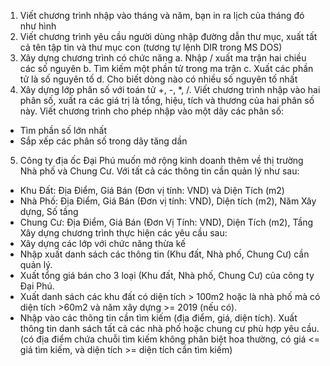 1. Viết chương trình nhập vào tháng và năm, bạn in ra lịch của tháng đó như hình
2. Viết chương trình yêu cầu người dùng nhập đường dẫn thư mục, xuất tất cả tên
tập tin và thư mục con (tương tự lệnh DIR trong MS DOS)
3. Xây dựng chương trình có chức năng
a. Nhập / xuất ma trận hai chiều các số nguyên
b. Tìm kiếm một phần tử trong ma trận
c. Xuất các phần tử là số nguyên tố
d. Cho biết dòng nào có nhiều số nguyên tố nhất
4. Xây dựng lớp phân số với toán tử +, -, *, /. Viết chương trình nhập vào hai phân số, xuất ra các giá trị là tổng, hiệu, tích và thương của hai phân số này.
Viết chương trình cho phép nhập vào một dãy các phân số:
- Tìm phần số lớn nhất
- Sắp xếp các phân số trong dãy tăng dần
5. Công ty địa ốc Đại Phú muốn mở rộng kinh doanh thêm về thị trường Nhà phố và Chung Cư. Với tất cả các thông tin cần quản lý như sau:
- Khu Đất: Địa Điểm, Giá Bán (Đơn vị tính: VND) và Diện Tích (m2)
- Nhà Phố: Địa Điểm, Giá Bán (Đơn vị tính: VND), Diện tích (m2), Năm Xây dựng, Số tầng
- Chung Cư: Địa Điểm, Giá Bán (Đơn Vị Tính: VND), Diện Tích (m2), Tầng
Xây dựng chương trình thực hiện các yêu cầu sau:
- Xây dựng các lớp với chức năng thừa kế
- Nhập xuất danh sách các thông tin (Khu đất, Nhà phố, Chung Cư) cần quản lý.
- Xuất tổng giá bán cho 3 loại (Khu đất, Nhà phố, Chung Cư) của công ty Đại Phú.
- Xuất danh sách các khu đất có diện tích > 100m2 hoặc là nhà phố mà có diện tích >60m2 và năm xây dựng >= 2019 (nếu có).
- Nhập vào các thông tin cần tìm kiếm (địa điểm, giá, diện tích). Xuất thông tin danh sách tất cả các nhà phố hoặc chung cư phù hợp yêu cầu. (có địa điểm chứa chuỗi tìm kiếm không phân biệt hoa thường, có giá <= giá tìm
kiếm, và diện tích >= diện tích cần tìm kiếm)
